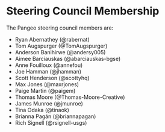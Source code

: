 # Steering Council Membership

The Pangeo steering council members are:

- Ryan Abernathey (@rabernat)
- Tom Augspurger (@TomAugspurger)
- Anderson Banihirwe (@andersy005)
- Aimee Barciauskas (@abarciauskas-bgse)
- Anne Fouilloux (@annefou)
- Joe Hamman (@jhamman)
- Scott Henderson (@scottyhq)
- Max Jones (@maxrjones)
- Paige Martin (@paigem)
- Thomas Moore (@Thomas-Moore-Creative)
- James Munroe (@jmunroe)
- Tina Odaka (@tinaok)
- Brianna Pagán (@briannapagan)
- Rich Signell (@rsignell-usgs)
